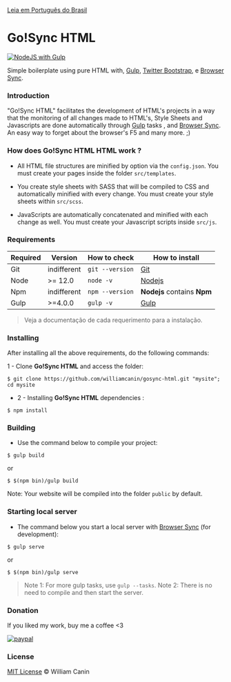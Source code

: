 [Leia em Português do Brasil](https://github.com/williamcanin/gosync-html/blob/master/README.md)

# Go!Sync HTML

[![NodeJS with Gulp](https://github.com/williamcanin/gosync-html/actions/workflows/npm-gulp.yml/badge.svg)](https://github.com/williamcanin/gosync-html/actions/workflows/npm-gulp.yml)


Simple boilerplate using pure HTML with, [Gulp](http://gulpjs.com/), [Twitter Bootstrap](http://getbootstrap.com), e [Browser Sync](https://www.browsersync.io).

### Introduction

"Go!Sync HTML" facilitates the development of HTML's projects in a way that the monitoring of all changes made to HTML's, Style Sheets and Javascripts are done automatically through [Gulp](http://gulpjs.com/) tasks , and [Browser Sync](https://www.browsersync.io). An easy way to forget about the browser's F5 and many more. ;)

### How does **Go!Sync HTML** HTML work ?

* All HTML file structures are minified by option via the `config.json`. You must create your pages inside the folder `src/templates`.

* You create style sheets with SASS that will be compiled to CSS and automatically minified with every change. You must create your style sheets within `src/scss`.

* JavaScripts are automatically concatenated and minified with each change as well. You must create your Javascript scripts inside `src/js`.

### Requirements

| Required       | Version | How to check      | How to install  |
| --------------- | -------| ------------------- | -------------- |
| Git             | indifferent | `git --version`     | [Git](http://git-scm.com/) |
| Node            | >= 12.0 | `node -v`          | [Nodejs](http://nodejs.org/) |
| Npm             | indifferent | `npm --version`     | **Nodejs** contains **Npm** |
| Gulp            | >=4.0.0  | `gulp -v`           | [Gulp](http://gulpjs.com/) |

> Veja a documentação de cada requerimento para a instalação.

### Installing

After installing all the above requirements, do the following commands:

1 - Clone **Go!Sync HTML** and access the folder:

```shell
$ git clone https://github.com/williamcanin/gosync-html.git "mysite"; cd mysite
```

* 2 - Installing **Go!Sync HTML** dependencies :

```shell
$ npm install
```

### Building

* Use the command below to compile your project:

```shell
$ gulp build
```

or

```shell
$ $(npm bin)/gulp build
```

Note: Your website will be compiled into the folder `public` by default.

### Starting local server

* The command below you start a local server with [Browser Sync](https://www.browsersync.io) (for development):

```shell
$ gulp serve
```

or

```shell
$ $(npm bin)/gulp serve
```

> Note 1: For more gulp tasks, use `gulp --tasks`.
> Note 2: There is no need to compile and then start the server.

### Donation

If you liked my work, buy me a coffee <3

[![paypal](https://www.paypalobjects.com/pt_BR/BR/i/btn/btn_donateCC_LG.gif)](https://www.paypal.com/cgi-bin/webscr?cmd=_s-xclick&hosted_button_id=C4EEL62SFHZS4&source=url)

### License

[MIT License](https://github.com/williamcanin/gosync-html/blob/main/LICENSE) © William Canin
